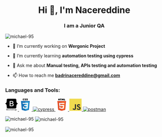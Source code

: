 <h1 align="center">Hi 👋, I'm Nacereddine</h1>
<h3 align="center">I am a Junior QA</h3>
<p align="left"> <img src="https://komarev.com/ghpvc/?username=michael-95&label=Profile%20views&color=0e75b6&style=flat" alt="michael-95" /> </p>

- 🔭 I’m currently working on **Wergonic Project**

- 🌱 I’m currently learning **automation testing using cypress**

- 💬 Ask me about **Manual testing, APIs testing and automation testing**

- 📫 How to reach me **badrinacereddine@gmail.com**

<h3 align="left">Languages and Tools:</h3>
<p align="left"> <a href="https://getbootstrap.com" target="_blank" rel="noreferrer"> <img src="https://raw.githubusercontent.com/devicons/devicon/master/icons/bootstrap/bootstrap-plain-wordmark.svg" alt="bootstrap" width="40" height="40"/> </a> <a href="https://www.w3schools.com/css/" target="_blank" rel="noreferrer"> <img src="https://raw.githubusercontent.com/devicons/devicon/master/icons/css3/css3-original-wordmark.svg" alt="css3" width="40" height="40"/> </a> <a href="https://www.cypress.io" target="_blank" rel="noreferrer"> <img src="https://raw.githubusercontent.com/simple-icons/simple-icons/6e46ec1fc23b60c8fd0d2f2ff46db82e16dbd75f/icons/cypress.svg" alt="cypress" width="40" height="40"/> </a> <a href="https://www.w3.org/html/" target="_blank" rel="noreferrer"> <img src="https://raw.githubusercontent.com/devicons/devicon/master/icons/html5/html5-original-wordmark.svg" alt="html5" width="40" height="40"/> </a> <a href="https://developer.mozilla.org/en-US/docs/Web/JavaScript" target="_blank" rel="noreferrer"> <img src="https://raw.githubusercontent.com/devicons/devicon/master/icons/javascript/javascript-original.svg" alt="javascript" width="40" height="40"/> </a> <a href="https://postman.com" target="_blank" rel="noreferrer"> <img src="https://www.vectorlogo.zone/logos/getpostman/getpostman-icon.svg" alt="postman" width="40" height="40"/> </a> </p>

<p><img align="left" src="https://github-readme-stats.vercel.app/api/top-langs?username=michael-95&show_icons=true&locale=en&layout=compact" alt="michael-95" /></p>

<p>&nbsp;<img align="center" src="https://github-readme-stats.vercel.app/api?username=michael-95&show_icons=true&locale=en" alt="michael-95" /></p>

<p><img align="center" src="https://github-readme-streak-stats.herokuapp.com/?user=michael-95&" alt="michael-95" /></p>
